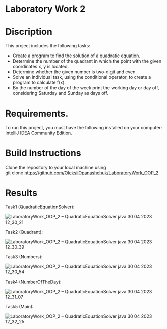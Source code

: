 # Laboratory Work 2

# Discription

This project includes the following tasks:
-	Create a program to find the solution of a quadratic equation.
-	Determine the number of the quadrant in which the point with the given coordinates x, y is located.
-	Determine whether the given number is two-digit and even.
-	Solve an individual task, using the conditional operator, to create a program to calculate f(x).
- By the number of the day of the week print the working day or day off, considering Saturday and Sunday as days off.


# Requirements.
To run this project, you must have the following installed on your computer: IntelliJ IDEA Community Edition.

# Build Instructions
Clone the repository to your local machine using <br>
git clone https://github.com/OleksiiOpanashchuk/LaboratoryWork_OOP_2

# Results

Task1 (QuadraticEquationSolver): <br>

![LaboratoryWork_OOP_2 – QuadraticEquationSolver java 30 04 2023 12_30_21](https://user-images.githubusercontent.com/132139593/235347405-a6c871b0-720a-4f72-aa5b-adecaf0657c8.png)

Task2 (Quadrant): <br>

![LaboratoryWork_OOP_2 – QuadraticEquationSolver java 30 04 2023 12_30_39](https://user-images.githubusercontent.com/132139593/235347429-5cfb503b-31c4-4501-bffc-176262735ed3.png)

Task3 (Numbers): <br>

![LaboratoryWork_OOP_2 – QuadraticEquationSolver java 30 04 2023 12_30_54](https://user-images.githubusercontent.com/132139593/235347444-5a184c2e-96b4-4408-a399-0172992a828a.png)

Task4 (NumberOfTheDay): <br>

![LaboratoryWork_OOP_2 – QuadraticEquationSolver java 30 04 2023 12_31_07](https://user-images.githubusercontent.com/132139593/235347468-e585b3f5-0a39-463a-adde-3a256294cf11.png)

Task5 (Main): <br>

![LaboratoryWork_OOP_2 – QuadraticEquationSolver java 30 04 2023 12_32_25](https://user-images.githubusercontent.com/132139593/235347494-ec889572-0ace-423a-977b-3339512e8cc6.png)

